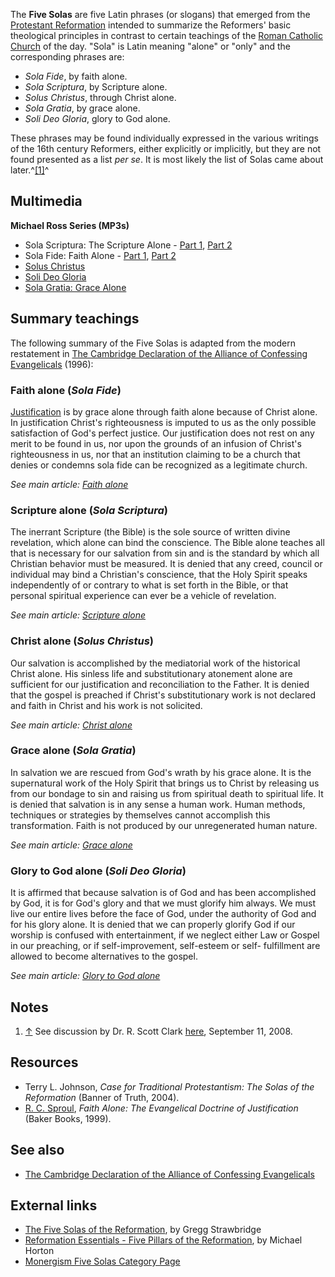 The **Five Solas** are five Latin phrases (or slogans) that emerged
from the
[Protestant Reformation](Protestant_Reformation "Protestant Reformation")
intended to summarize the Reformers' basic theological principles
in contrast to certain teachings of the
[Roman Catholic Church](Roman_Catholic_Church "Roman Catholic Church")
of the day. "Sola" is Latin meaning "alone" or "only" and the
corresponding phrases are:

-   *Sola Fide*, by faith alone.
-   *Sola Scriptura*, by Scripture alone.
-   *Solus Christus*, through Christ alone.
-   *Sola Gratia*, by grace alone.
-   *Soli Deo Gloria*, glory to God alone.

These phrases may be found individually expressed in the various
writings of the 16th century Reformers, either explicitly or
implicitly, but they are not found presented as a list *per se*. It
is most likely the list of Solas came about later.^[[1]](#note-0)^

## Multimedia

**Michael Ross Series (MP3s)**

-   Sola Scriptura: The Scripture Alone -
    [Part 1](http://www.reformedsermons.org/mp3-16/Ross_2Pet1to3a.mp3),
    [Part 2](http://www.reformedsermons.org/mp3-16/Ross_2Pet1to3b.mp3)
-   Sola Fide: Faith Alone -
    [Part 1](http://www.reformedsermons.org/mp3-16/Ross_Rom4_1to25.mp3),
    [Part 2](http://www.reformedsermons.org/mp3-16/Ross_Rom4.mp3)
-   [Solus Christus](http://www.reformedsermons.org/mp3-16/Ross_Col1_13to23.mp3)
-   [Soli Deo Gloria](http://www.reformedsermons.org/mp3-16/Ross_Isa42_1to25.mp3)
-   [Sola Gratia: Grace Alone](http://www.reformedsermons.org/mp3-16/Ross_Eph2_1to10.mp3)

## Summary teachings

The following summary of the Five Solas is adapted from the modern
restatement in
[The Cambridge Declaration of the Alliance of Confessing Evangelicals](The_Cambridge_Declaration_of_the_Alliance_of_Confessing_Evangelicals "The Cambridge Declaration of the Alliance of Confessing Evangelicals")
(1996):

### Faith alone (*Sola Fide*)

[Justification](Justification "Justification") is by grace alone
through faith alone because of Christ alone. In justification
Christ's righteousness is imputed to us as the only possible
satisfaction of God's perfect justice. Our justification does not
rest on any merit to be found in us, nor upon the grounds of an
infusion of Christ's righteousness in us, nor that an institution
claiming to be a church that denies or condemns sola fide can be
recognized as a legitimate church.

*See main article: [Faith alone](Faith_alone "Faith alone")*

### Scripture alone (*Sola Scriptura*)

The inerrant Scripture (the Bible) is the sole source of written
divine revelation, which alone can bind the conscience. The Bible
alone teaches all that is necessary for our salvation from sin and
is the standard by which all Christian behavior must be measured.
It is denied that any creed, council or individual may bind a
Christian's conscience, that the Holy Spirit speaks independently
of or contrary to what is set forth in the Bible, or that personal
spiritual experience can ever be a vehicle of revelation.

*See main article: [Scripture alone](Scripture_alone "Scripture alone")*

### Christ alone (*Solus Christus*)

Our salvation is accomplished by the mediatorial work of the
historical Christ alone. His sinless life and substitutionary
atonement alone are sufficient for our justification and
reconciliation to the Father. It is denied that the gospel is
preached if Christ's substitutionary work is not declared and faith
in Christ and his work is not solicited.

*See main article: [Christ alone](Christ_alone "Christ alone")*

### Grace alone (*Sola Gratia*)

In salvation we are rescued from God's wrath by his grace alone. It
is the supernatural work of the Holy Spirit that brings us to
Christ by releasing us from our bondage to sin and raising us from
spiritual death to spiritual life. It is denied that salvation is
in any sense a human work. Human methods, techniques or strategies
by themselves cannot accomplish this transformation. Faith is not
produced by our unregenerated human nature.

*See main article: [Grace alone](Grace_alone "Grace alone")*

### Glory to God alone (*Soli Deo Gloria*)

It is affirmed that because salvation is of God and has been
accomplished by God, it is for God's glory and that we must glorify
him always. We must live our entire lives before the face of God,
under the authority of God and for his glory alone. It is denied
that we can properly glorify God if our worship is confused with
entertainment, if we neglect either Law or Gospel in our preaching,
or if self-improvement, self-esteem or self- fulfillment are
allowed to become alternatives to the gospel.

*See main article: [Glory to God alone](Glory_to_God_alone "Glory to God alone")*

## Notes

1.  [↑](#ref-0) See discussion by Dr. R. Scott Clark
    [here](http://heidelblog.wordpress.com/2008/09/11/whence-the-reformation-solas/),
    September 11, 2008.

## Resources

-   Terry L. Johnson,
    *Case for Traditional Protestantism: The Solas of the Reformation*
    (Banner of Truth, 2004).
-   [R. C. Sproul](R._C._Sproul "R. C. Sproul"),
    *Faith Alone: The Evangelical Doctrine of Justification* (Baker
    Books, 1999).

## See also

-   [The Cambridge Declaration of the Alliance of Confessing Evangelicals](The_Cambridge_Declaration_of_the_Alliance_of_Confessing_Evangelicals "The Cambridge Declaration of the Alliance of Confessing Evangelicals")

## External links

-   [The Five Solas of the Reformation](http://www.fivesolas.com/5solas.htm),
    by Gregg Strawbridge
-   [Reformation Essentials - Five Pillars of the Reformation](http://www.monergism.com/thethreshold/articles/onsite/essentials.html),
    by Michael Horton
-   [Monergism Five Solas Category Page](http://www.monergism.com/directory/link_category/Five-Solas/)